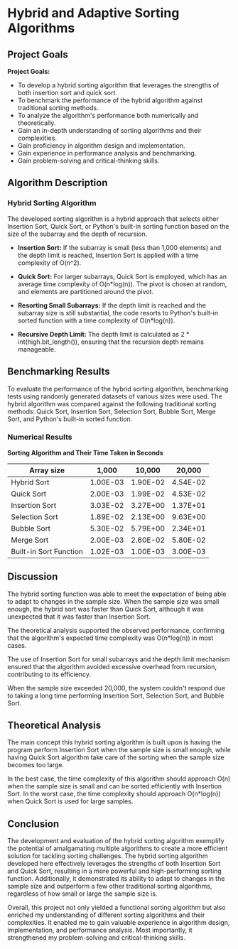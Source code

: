 # Hybrid and Adaptive Sorting Algorithms

## Project Goals

**Project Goals:**
- To develop a hybrid sorting algorithm that leverages the strengths of both insertion sort and quick sort.
- To benchmark the performance of the hybrid algorithm against traditional sorting methods.
- To analyze the algorithm's performance both numerically and theoretically.
- Gain an in-depth understanding of sorting algorithms and their complexities.
- Gain proficiency in algorithm design and implementation.
- Gain experience in performance analysis and benchmarking.
- Gain problem-solving and critical-thinking skills.

## Algorithm Description

### Hybrid Sorting Algorithm

The developed sorting algorithm is a hybrid approach that selects either Insertion Sort, Quick Sort, or Python's built-in sorting function based on the size of the subarray and the depth of recursion.

- **Insertion Sort:** If the subarray is small (less than 1,000 elements) and the depth limit is reached, Insertion Sort is applied with a time complexity of O(n^2).

- **Quick Sort:** For larger subarrays, Quick Sort is employed, which has an average time complexity of O(n*log(n)). The pivot is chosen at random, and elements are partitioned around the pivot.

- **Resorting Small Subarrays:** If the depth limit is reached and the subarray size is still substantial, the code resorts to Python's built-in sorted function with a time complexity of O(n*log(n)).

- **Recursive Depth Limit:** The depth limit is calculated as 2 * int(high.bit_length()), ensuring that the recursion depth remains manageable.

## Benchmarking Results

To evaluate the performance of the hybrid sorting algorithm, benchmarking tests using randomly generated datasets of various sizes were used. The hybrid algorithm was compared against the following traditional sorting methods: Quick Sort, Insertion Sort, Selection Sort, Bubble Sort, Merge Sort, and Python's built-in sorted function.

### Numerical Results

**Sorting Algorithm and Their Time Taken in Seconds**

| Array size            | 1,000     | 10,000    | 20,000    |
|-----------------------|-----------|-----------|-----------|
| Hybrid Sort           | 1.00E-03  | 1.90E-02  | 4.54E-02  |
| Quick Sort            | 2.00E-03  | 1.99E-02  | 4.53E-02  |
| Insertion Sort        | 3.03E-02  | 3.27E+00  | 1.37E+01  |
| Selection Sort        | 1.89E-02  | 2.13E+00  | 9.63E+00  |
| Bubble Sort           | 5.30E-02  | 5.79E+00  | 2.34E+01  |
| Merge Sort            | 2.00E-03  | 2.60E-02  | 5.80E-02  |
| Built-in Sort Function| 1.02E-03  | 1.00E-03  | 3.00E-03  |

## Discussion

The hybrid sorting function was able to meet the expectation of being able to adapt to changes in the sample size. When the sample size was small enough, the hybrid sort was faster than Quick Sort, although it was unexpected that it was faster than Insertion Sort.

The theoretical analysis supported the observed performance, confirming that the algorithm's expected time complexity was O(n*log(n)) in most cases.

The use of Insertion Sort for small subarrays and the depth limit mechanism ensured that the algorithm avoided excessive overhead from recursion, contributing to its efficiency.

When the sample size exceeded 20,000, the system couldn't respond due to taking a long time performing Insertion Sort, Selection Sort, and Bubble Sort.

## Theoretical Analysis

The main concept this hybrid sorting algorithm is built upon is having the program perform Insertion Sort when the sample size is small enough, while having Quick Sort algorithm take care of the sorting when the sample size becomes too large.

In the best case, the time complexity of this algorithm should approach O(n) when the sample size is small and can be sorted efficiently with Insertion Sort. In the worst case, the time complexity should approach O(n*log(n)) when Quick Sort is used for large samples.

## Conclusion

The development and evaluation of the hybrid sorting algorithm exemplify the potential of amalgamating multiple algorithms to create a more efficient solution for tackling sorting challenges. The hybrid sorting algorithm developed here effectively leverages the strengths of both Insertion Sort and Quick Sort, resulting in a more powerful and high-performing sorting function. Additionally, it demonstrated its ability to adapt to changes in the sample size and outperform a few other traditional sorting algorithms, regardless of how small or large the sample size is.

Overall, this project not only yielded a functional sorting algorithm but also enriched my understanding of different sorting algorithms and their complexities. It enabled me to gain valuable experience in algorithm design, implementation, and performance analysis. Most importantly, it strengthened my problem-solving and critical-thinking skills.
